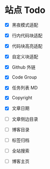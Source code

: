 # 站点 Todo

- [x] 黑夜模式适配
- [x] 行内代码块适配
- [x] 代码块高亮适配
- [x] 自定义块适配
- [x] Github 外链
- [x] Code Group
- [x] 任务列表 MD
- [x] Copyright
- [x] 文章日期
- [ ] 文章侧边目录
- [ ] 博客目录
- [ ] 标签归档
- [ ] 全站搜索
- [ ] 博客主页

